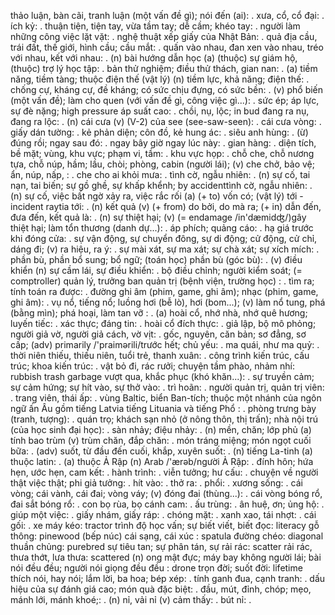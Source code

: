thảo luận, bàn cãi, tranh luận (một vấn đề gì); nói đến (ai): .
xưa, cổ, cổ đại: .
ích kỷ: .
thuận tiện, tiện tay, vừa tầm tay; dễ cầm; khéo tay: .
người làm những công việc lặt vặt: .
nghệ thuật xếp giấy của Nhật Bản: .
quả địa cầu, trái đất, thế giới, hình cầu; cầu mắt: .
quấn vào nhau, đan xen vào nhau, tréo với nhau, kết với nhau: .
(n) bài hướng dẫn học (a) (thuộc) sự giám hộ, (thuộc) trợ lý học tập: .
bản thử nghiệm; điều thử thách, gian nan: .
(a) tiềm năng, tiềm tàng; thuộc điện thế (vật lý) (n) tiềm lực, khả năng; điện thế: .
chống cự, kháng cự, đề kháng; có sức chịu đựng, có sức bền: .
(v) phổ biến (một vấn đề); làm cho quen (với vấn đề gì, công việc gì...): .
sức ép; áp lực, sự đè nặng; high pressure áp suất cao: .
chồi, nụ, lộc; in bud đang ra nụ, đang ra lộc: .
(n) cái cưa (v) (V-2) của see (see-saw-seen): .
cái cưa vòng: .
giấy dán tường: . 
kẻ phản diện; côn đồ, kẻ hung ác: .
siêu anh hùng: .
(ừ) đúng rồi; ngay sau đó: .
ngay bây giờ ngay lúc này: .
gian hàng: .
diện tích, bề mặt; vùng, khu vực; phạm vi, tầm: .
khu vực họp: .
chỗ che, chỗ nương tựa, chỗ núp, hầm; lầu, chòi; phòng, cabin (người lái); (v) che chở, bảo vệ; ẩn, núp, nấp, : .
che cho ai khỏi mưa: .
tình cờ, ngẫu nhiên: .
(n) sự cố, tai nạn, tai biến; sự gồ ghề, sự khấp khểnh; by accidenttình cờ, ngẫu nhiên: .
(n) sự cố, việc bất ngờ xảy ra, việc rắc rối (a) (+ to) vốn có; (vật lý) tới - incident raytia tới: .
(n) kết quả (v) (+ from) do bởi, do mà ra; (+ in) dẫn đến, đưa đến, kết quả là: .
(n) sự thiệt hại; (v) (= endamage /in'dæmidʤ/)gây thiệt hại; làm tổn thương (danh dự...): .
áp phích; quảng cáo: .
hạ giá trước khi đóng cửa: .
sự vận động, sự chuyển đông, sự di động; cử động, cử chỉ, dáng đi; (v) ra hiệu, ra ý: .
 sự mài xát, sự ma xát; sự chà xát; sự xích mích: .
phần bù, phần bổ sung; bổ ngữ; (toán học) phần bù (góc bù): .
(v) điều khiển (n) sự cầm lái, sự điều khiển: .
bộ điều chỉnh; người kiểm soát; (= comptroller) quản lý, trưởng ban quản trị (bệnh viện, trường học) : .
tìm ra; tính toán ra được: .
đường ghi âm (phim, game, ghi âm); nhạc (phim, game, ghi âm): .
vụ nổ, tiếng nổ; luồng hơi (bễ lò), hơi (bom...); (v) làm nổ tung, phá (bằng mìn); phá hoại, làm tan vỡ : .
(a) hoài cổ, nhớ nhà, nhớ quê hương; luyến tiếc: .
xác thực; đáng tin: .
hoài cổ đích thực: .
giả lập, bộ mô phỏng; người giả vờ, người giả cách, vờ vịt: .
gốc, nguyên, căn bản; sơ đẳng, sơ cấp; (adv) primarily /'praimərili/trước hết; chủ yếu: .
ma quái, như ma quỷ: .
thời niên thiếu, thiếu niên, tuổi trẻ, thanh xuân: .
công trình kiến trúc, cấu trúc; khoa kiến trúc: .
vật bỏ đi, rác rưởi; chuyện tầm phào, nhảm nhí: rubbish trash garbage
vượt qua, khắc phục (khó khăn...): .
sự truyền cảm; sự cảm hứng; sự hít vào, sự thở vào: .
trì hoãn: .
người quản trị, quản trị viên: .
trang viên, thái ấp: .
vùng Baltic, biển Ban-tích; thuộc một nhánh của ngôn ngữ ấn Âu gồm tiếng Latvia tiếng Lituania và tiếng Phổ : .
phòng trưng bày (tranh, tượng): .
quán trọ;  khách sạn nhỏ (ở nông thôn, thị trấn); nhà nội trú (của học sinh đại học): .
sàn nhảy; điệu nhảy: .
(n) mền, chăn; lớp phủ (a) tính bao trùm (v) trùm chăn, đắp chăn: .
món tráng miệng; món ngọt cuối bữa: .
(adv) suốt, từ đầu đến cuối, khắp, xuyên suốt: .
(n) tiếng La-tinh (a) thuộc latin: .
(a) thuộc Ả Rập (n) Arab /'ærəb/người Ả Rập: .
đính hôn; hứa hẹn, ước hẹn, cam kết: .
hành trình: .
viễn tưởng; hư cấu: .
chuyện về người thật việc thật; phi giả tưởng: .
hít vào: .
thở ra: .
phổi: .
xương sống: .
cái vòng; cái vành, cái đai; vòng váy; (v) đóng đai (thùng...): .
cái vòng bóng rổ, đai sắt bóng rổ: .
con bọ rùa, bọ cánh cam: .
ấu trùng: .
ân huệ, ơn; ủng hộ: .
giúp một việc: .
giấy nhám, giấy ráp: .
chóng mặt: .
xanh xao, tái nhợt: .
cái gối: .
xe máy kéo: tractor
trình độ học vấn; sự biết viết, biết đọc: literacy
gỗ thông: pinewood
(bếp núc) cái sạng, cái xúc : spatula
đường chéo: diagonal
thuần chủng: purebred
sự tiêu tan; sự phân tán, sự rải rác: scatter
rải rác, thưa thớt, lưa thưa: scattered
(n) ong mật đực; máy bay không người lái; bài nói đều đều; người nói giọng đều đều : drone
trọn đời; suốt đời: lifetime
thích nói, hay nói; lắm lời, ba hoa; bép xép: .
tính ganh đua, cạnh tranh: .
dấu hiệu của sự đánh giá cao; món quà đặc biệt: .
đầu, mút, đỉnh, chóp; mẹo, mánh lới, mánh khoé;: .
(n) nỉ, vải nỉ (v) cảm thấy: .
bút nỉ: .